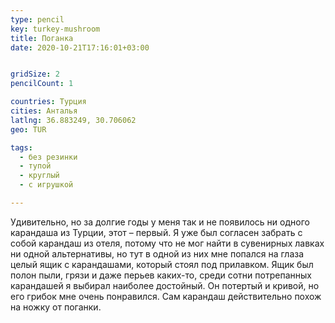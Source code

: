 ```yaml
---
type: pencil
key: turkey-mushroom
title: Поганка
date: 2020-10-21T17:16:01+03:00


gridSize: 2
pencilCount: 1

countries: Турция
cities: Анталья
latlng: 36.883249, 30.706062
geo: TUR

tags:
  - без резинки
  - тупой
  - круглый
  - с игрушкой

---
```


Удивительно, но за долгие годы у меня так и не появилось ни одного карандаша из Турции, этот – первый. Я уже был согласен забрать с собой карандаш из отеля, потому что не мог найти в сувенирных лавках ни одной альтернативы, но тут в одной из них мне попался на глаза целый ящик с карандашами, который стоял под прилавком. Ящик был полон пыли, грязи и даже перьев каких-то, среди сотни потрепанных карандашей я выбирал наиболее достойный. Он потертый и кривой, но его грибок мне очень понравился. Сам карандаш действительно похож на ножку от поганки.

